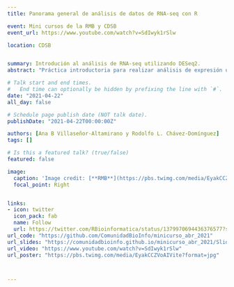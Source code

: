 ```yaml
---
title: Panorama general de análisis de datos de RNA-seq con R

event: Mini cursos de la RMB y CDSB
event_url: https://www.youtube.com/watch?v=SdIwyk1rSlw

location: CDSB


summary: Introdución al análisis de RNA-seq utilizando DESeq2.
abstract: "Práctica introductoria para realizar análisis de expresión usando RNA-seq desde cero. Veremos calidad de las lecturas, alineamiento con Salmon, importar los datos con tximport, y análisis de DE con DESeq2."

# Talk start and end times.
#   End time can optionally be hidden by prefixing the line with `#`.
date: "2021-04-22"
all_day: false

# Schedule page publish date (NOT talk date).
publishDate: "2021-04-22T00:00:00Z"

authors: [Ana B Villaseñor-Altamirano y Rodolfo L. Chávez-Domínguez]
tags: []

# Is this a featured talk? (true/false)
featured: false

image: 
  caption: 'Image credit: [**RMB**](https://pbs.twimg.com/media/EyakCCZVoAIVite?format=jpg)'
  focal_point: Right


links:
- icon: twitter
  icon_pack: fab
  name: Follow
  url: https://twitter.com/RBioinformatica/status/1379970694436376577?s=20
url_code: "https://github.com/ComunidadBioInfo/minicurso_abr_2021"
url_slides: "https://comunidadbioinfo.github.io/minicurso_abr_2021/Slides/Slides.html#1"
url_video: "https://www.youtube.com/watch?v=SdIwyk1rSlw"
url_poster: "https://pbs.twimg.com/media/EyakCCZVoAIVite?format=jpg"



---
```





